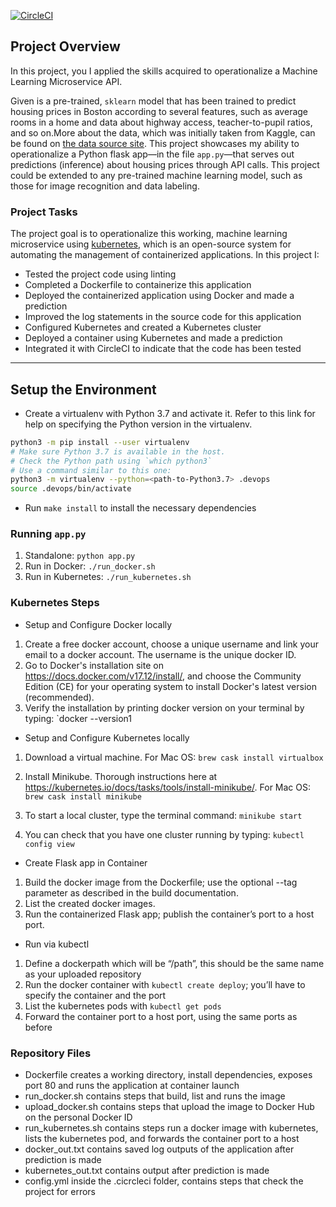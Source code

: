 [![CircleCI](https://dl.circleci.com/status-badge/img/gh/beeyot98/project-ml-microservice-kubernetes/tree/main.svg?style=svg)](https://dl.circleci.com/status-badge/redirect/gh/beeyot98/project-ml-microservice-kubernetes/tree/main)

## Project Overview

In this project, you I applied the skills acquired to operationalize a Machine Learning Microservice API. 

Given is a pre-trained, `sklearn` model that has been trained to predict housing prices in Boston according to several features, such as average rooms in a home and data about highway access, teacher-to-pupil ratios, and so on.More about the data, which was initially taken from Kaggle, can be found on [the data source site](https://www.kaggle.com/c/boston-housing). This project showcases my ability to operationalize a Python flask app—in the file `app.py`—that serves out predictions (inference) about housing prices through API calls. This project could be extended to any pre-trained machine learning model, such as those for image recognition and data labeling.

### Project Tasks

The project goal is to operationalize this working, machine learning microservice using [kubernetes](https://kubernetes.io/), which is an open-source system for automating the management of containerized applications. In this project I:
* Tested the project code using linting
* Completed a Dockerfile to containerize this application
* Deployed the containerized application using Docker and made a prediction
* Improved the log statements in the source code for this application
* Configured Kubernetes and created a Kubernetes cluster
* Deployed a container using Kubernetes and made a prediction
* Integrated it with CircleCI to indicate that the code has been tested


---

## Setup the Environment

* Create a virtualenv with Python 3.7 and activate it. Refer to this link for help on specifying the Python version in the virtualenv. 
```bash
python3 -m pip install --user virtualenv
# Make sure Python 3.7 is available in the host. 
# Check the Python path using `which python3`
# Use a command similar to this one:
python3 -m virtualenv --python=<path-to-Python3.7> .devops
source .devops/bin/activate
```
* Run `make install` to install the necessary dependencies

### Running `app.py`

1. Standalone:  `python app.py`
2. Run in Docker:  `./run_docker.sh`
3. Run in Kubernetes:  `./run_kubernetes.sh`

### Kubernetes Steps

* Setup and Configure Docker locally
1. Create a free docker account, choose a unique username and link your email to a docker account. The username is the unique docker ID.
2. Go to Docker's installation site on https://docs.docker.com/v17.12/install/, and choose the Community Edition (CE) for your operating system to install Docker's latest version (recommended).
3. Verify the installation by printing docker version on your terminal by typing:
`docker --version1

* Setup and Configure Kubernetes locally 
1. Download a virtual machine.
For Mac OS:
`brew cask install virtualbox`

2. Install Minikube. Thorough instructions here at https://kubernetes.io/docs/tasks/tools/install-minikube/.
For Mac OS:
`brew cask install minikube`

3. To start a local cluster, type the terminal command:
`minikube start`
4. You can check that you have one cluster running by typing:
`kubectl config view`

* Create Flask app in Container
1. Build the docker image from the Dockerfile; use the optional --tag parameter as described in the build documentation.
2. List the created docker images.
3. Run the containerized Flask app; publish the container’s port to a host port.

* Run via kubectl
1. Define a dockerpath which will be “/path”, this should be the same name as your uploaded repository
2. Run the docker container with `kubectl create deploy`; you’ll have to specify the container and the port
3. List the kubernetes pods with `kubectl get pods`
4. Forward the container port to a host port, using the same ports as before


### Repository Files
* Dockerfile creates a working directory, install dependencies, exposes port 80 and runs the application at container launch
* run_docker.sh contains steps that build, list and runs the image
* upload_docker.sh contains steps that upload the image to Docker Hub on the personal Docker ID
* run_kubernetes.sh contains steps run a docker image with kubernetes, lists the kubernetes pod, and forwards the container port to a host
* docker_out.txt contains saved log outputs of the application after prediction is made
* kubernetes_out.txt contains output after prediction is made
* config.yml inside the .cicrcleci folder, contains steps that check the project for errors
